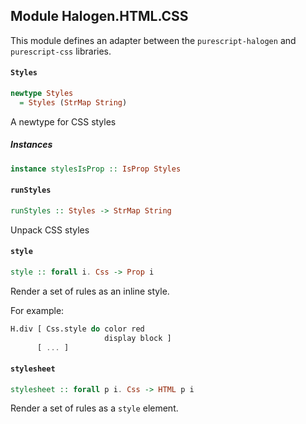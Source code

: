 ## Module Halogen.HTML.CSS

This module defines an adapter between the `purescript-halogen` and `purescript-css` libraries.

#### `Styles`

``` purescript
newtype Styles
  = Styles (StrMap String)
```

A newtype for CSS styles

##### Instances
``` purescript
instance stylesIsProp :: IsProp Styles
```

#### `runStyles`

``` purescript
runStyles :: Styles -> StrMap String
```

Unpack CSS styles

#### `style`

``` purescript
style :: forall i. Css -> Prop i
```

Render a set of rules as an inline style.

For example:

```purescript
H.div [ Css.style do color red
                     display block ]
      [ ... ]
```

#### `stylesheet`

``` purescript
stylesheet :: forall p i. Css -> HTML p i
```

Render a set of rules as a `style` element.


